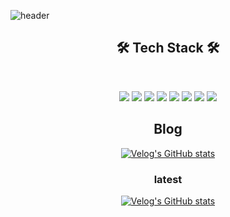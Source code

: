 ![header](https://capsule-render.vercel.app/api?type=cylinder&color=000000&height=150&section=header&text=Inseok&nbsp;Park&fontColor=FEDB39&fontSize=70&animation=fadeIn&fontAlignY=55)
<h2 align="center"><b>🛠 Tech Stack 🛠</b></h2>
</br>
<p align="center">
<img src="https://img.shields.io/badge/html-E34F26?style=for-the-badge&logo=html5&logoColor=white">
<img src="https://img.shields.io/badge/css-1572B6?style=for-the-badge&logo=css3&logoColor=white">
<img src="https://img.shields.io/badge/sass-CC6699?style=for-the-badge&logo=css3&logoColor=white">
<img src="https://img.shields.io/badge/javascript-F7DF1E?style=for-the-badge&logo=javascript&logoColor=black">
<img src="https://img.shields.io/badge/jquery-0769AD?style=for-the-badge&logo=jquery&logoColor=white">
<img src="https://img.shields.io/badge/react-61DAFB?style=for-the-badge&logo=react&logoColor=black">
<img src="https://img.shields.io/badge/redux-764ABC?style=for-the-badge&logo=vue.js&logoColor=white">
<img src="https://img.shields.io/badge/vue.js-4FC08D?style=for-the-badge&logo=vue.js&logoColor=white">
</p>
<h2 align="center"><b>Blog</b></h2>
<div align="center">

[![Velog's GitHub stats](https://velog-readme-stats.vercel.app/api/badge?name=dlstjr1106)](https://velog.io/@dlstjr1106)

<h3 align="center"><b>latest</b></h3>

[![Velog's GitHub stats](https://velog-readme-stats.vercel.app/api/list?name=dlstjr1106)](https://velog.io/@dlstjr1106) 

</div>
